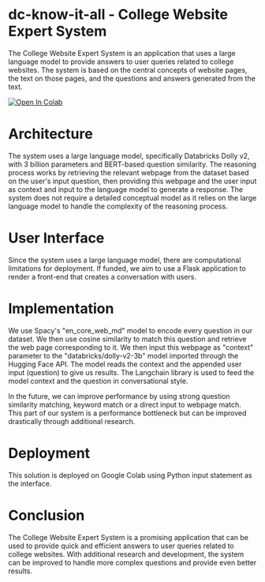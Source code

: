 # dc-know-it-all - College Website Expert System
The College Website Expert System is an application that uses a large language model to provide answers to user queries related to college websites. The system is based on the central concepts of website pages, the text on those pages, and the questions and answers generated from the text.

[![Open In Colab](https://colab.research.google.com/assets/colab-badge.svg)](https://colab.research.google.com/github/yash-sawant/dc-know-it-all/blob/main/DC_Dolly_Expert_System.ipynb)

# Architecture
The system uses a large language model, specifically Databricks Dolly v2, with 3 billion parameters and BERT-based question similarity. The reasoning process works by retrieving the relevant webpage from the dataset based on the user's input question, then providing this webpage and the user input as context and input to the language model to generate a response. The system does not require a detailed conceptual model as it relies on the large language model to handle the complexity of the reasoning process.

# User Interface
Since the system uses a large language model, there are computational limitations for deployment. If funded, we aim to use a Flask application to render a front-end that creates a conversation with users.

# Implementation
We use Spacy's "en_core_web_md" model to encode every question in our dataset. We then use cosine similarity to match this question and retrieve the web page corresponding to it. We then input this webpage as "context" parameter to the "databricks/dolly-v2-3b" model imported through the Hugging Face API. The model reads the context and the appended user input (question) to give us results. The Langchain library is used to feed the model context and the question in conversational style.

In the future, we can improve performance by using strong question similarity matching, keyword match or a direct input to webpage match. This part of our system is a performance bottleneck but can be improved drastically through additional research.

# Deployment
This solution is deployed on Google Colab using Python input statement as the interface.

# Conclusion
The College Website Expert System is a promising application that can be used to provide quick and efficient answers to user queries related to college websites. With additional research and development, the system can be improved to handle more complex questions and provide even better results.
